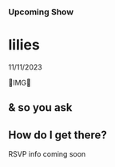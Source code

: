 ### Upcoming Show

# lilies

11/11/2023

🍕IMG🍕

## & so you ask

## How do I get there?

RSVP info coming soon
